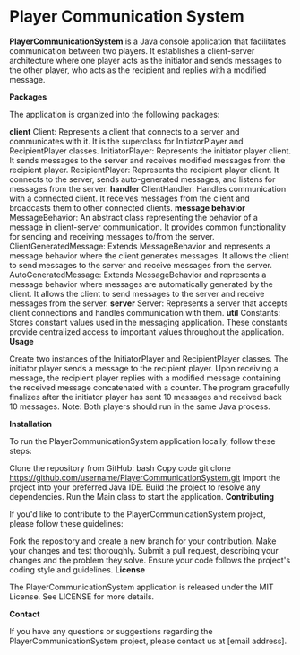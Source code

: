 # Player Communication System

**PlayerCommunicationSystem** is a Java console application that facilitates communication between two players. It establishes a client-server architecture where one player acts as the initiator and sends messages to the other player, who acts as the recipient and replies with a modified message.

**Packages**

The application is organized into the following packages:

**client**
Client: Represents a client that connects to a server and communicates with it. It is the superclass for InitiatorPlayer and RecipientPlayer classes.
InitiatorPlayer: Represents the initiator player client. It sends messages to the server and receives modified messages from the recipient player.
RecipientPlayer: Represents the recipient player client. It connects to the server, sends auto-generated messages, and listens for messages from the server.
**handler**
ClientHandler: Handles communication with a connected client. It receives messages from the client and broadcasts them to other connected clients.
**message behavior**
MessageBehavior: An abstract class representing the behavior of a message in client-server communication. It provides common functionality for sending and receiving messages to/from the server.
ClientGeneratedMessage: Extends MessageBehavior and represents a message behavior where the client generates messages. It allows the client to send messages to the server and receive messages from the server.
AutoGeneratedMessage: Extends MessageBehavior and represents a message behavior where messages are automatically generated by the client. It allows the client to send messages to the server and receive messages from the server.
**server**
Server: Represents a server that accepts client connections and handles communication with them.
**util**
Constants: Stores constant values used in the messaging application. These constants provide centralized access to important values throughout the application.
**Usage**

Create two instances of the InitiatorPlayer and RecipientPlayer classes.
The initiator player sends a message to the recipient player.
Upon receiving a message, the recipient player replies with a modified message containing the received message concatenated with a counter.
The program gracefully finalizes after the initiator player has sent 10 messages and received back 10 messages.
Note: Both players should run in the same Java process.

**Installation**

To run the PlayerCommunicationSystem application locally, follow these steps:

Clone the repository from GitHub:
bash
Copy code
git clone https://github.com/username/PlayerCommunicationSystem.git
Import the project into your preferred Java IDE.
Build the project to resolve any dependencies.
Run the Main class to start the application.
**Contributing**

If you'd like to contribute to the PlayerCommunicationSystem project, please follow these guidelines:

Fork the repository and create a new branch for your contribution.
Make your changes and test thoroughly.
Submit a pull request, describing your changes and the problem they solve.
Ensure your code follows the project's coding style and guidelines.
**License**

The PlayerCommunicationSystem application is released under the MIT License. See LICENSE for more details.

**Contact**

If you have any questions or suggestions regarding the PlayerCommunicationSystem project, please contact us at [email address].
